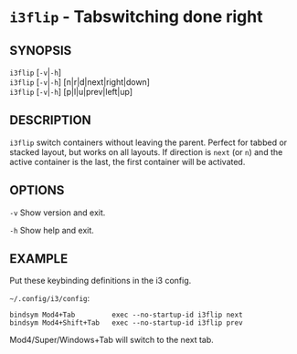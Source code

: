 # `i3flip` - Tabswitching done right

SYNOPSIS
--------

`i3flip` [`-v`|`-h`]  
`i3flip` [`-v`|`-h`] [n|r|d|next|right|down]  
`i3flip` [`-v`|`-h`] [p|l|u|prev|left|up]  

DESCRIPTION
-----------

`i3flip` switch containers without leaving the parent.
Perfect for tabbed or stacked layout, but works on all
layouts. If direction is `next` (or `n`) and the active
container is the last, the first container will be activated.

OPTIONS
-------

`-v`
Show version and exit.

`-h`
Show help and exit.


EXAMPLE
-------

Put these keybinding definitions in the i3 config.  

`~/.config/i3/config`:  
``` text
bindsym Mod4+Tab         exec --no-startup-id i3flip next
bindsym Mod4+Shift+Tab   exec --no-startup-id i3flip prev
```

Mod4/Super/Windows+Tab will switch to the next tab.

